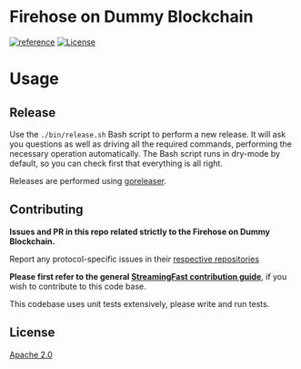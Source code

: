 # Firehose on Dummy Blockchain
[![reference](https://img.shields.io/badge/godoc-reference-5272B4.svg?style=flat-square)](https://pkg.go.dev/github.com/bLd75/firehose-astar)
[![License](https://img.shields.io/badge/License-Apache%202.0-blue.svg)](https://opensource.org/licenses/Apache-2.0)

# Usage

## Release

Use the `./bin/release.sh` Bash script to perform a new release. It will ask you questions
as well as driving all the required commands, performing the necessary operation automatically.
The Bash script runs in dry-mode by default, so you can check first that everything is all right.

Releases are performed using [goreleaser](https://goreleaser.com/).

## Contributing

**Issues and PR in this repo related strictly to the Firehose on Dummy Blockchain.**

Report any protocol-specific issues in their
[respective repositories](https://github.com/streamingfast/streamingfast#protocols)

**Please first refer to the general
[StreamingFast contribution guide](https://github.com/streamingfast/streamingfast/blob/master/CONTRIBUTING.md)**,
if you wish to contribute to this code base.

This codebase uses unit tests extensively, please write and run tests.

## License

[Apache 2.0](LICENSE)

